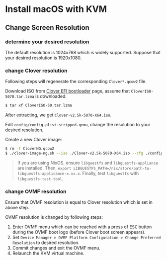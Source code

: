 # Install macOS with KVM

## Change Screen Resolution
### determine your desired resolution
The default resolution is 1024x768 which is widely supported. Suppose that your desired resolution is 1920x1080.

### change Clover resolution
Following steps will regenerate the corresponding `Clover*.qcow2` file.

Download ISO from [Clover EFI bootloader](https://sourceforge.net/projects/cloverefiboot/files/Bootable_ISO/) page, assume that `CloverISO-5070.tar.lzma` is downloaded:
``` sh
$ tar xf CloverISO-50.tar.lzma
```
After extracting, we get `Clover-v2.5k-5070-X64.iso`.

Edit `config/config.plist.stripped.qemu`, change the resolution to your desired resolution.

Create a new Clover image:
``` sh
$ rm -f CloverNG.qcow2
$ ./clover-image-ng.sh --iso ./Clover-v2.5k-5070-X64.iso --cfg ./config/config.plist.stripped.qemu --img ./CloverNG.qcow2
```

> If you are using NixOS, ensure `libguestfs` and `libguestfs-appliance` are installed. Then, `export LIBGUESTFS_PATH=/nix/store/path-to-libguestfs-applicance-x.xx.x`. Finally, test `libguestfs` with `libguestfs-test-tool`.

### change OVMF resolution
Ensure that OVMF resolution is equal to Clover resolution which is set in above step.

OVMF resolution is changed by following steps:
1. Enter OVMF menu which can be reached with a press of <kbd>ESC</kbd> button during the OVMF boot logo (before Clover boot screen appears).
2. Set `Device Manager > OVMF Platform Configuration > Change Preferred Resolution` to desired resolution.
3. Commit changes and exit the OVMF menu.
4. Relaunch the KVM virtual machine.
